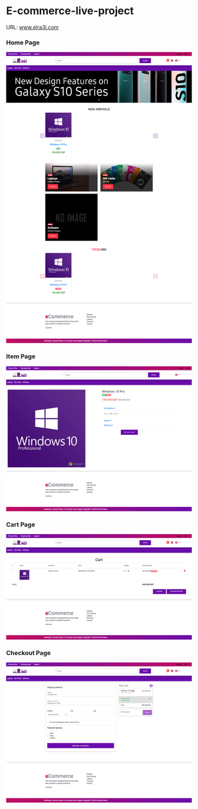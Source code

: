# E-commerce-live-project
URL: www.elra3i.com

### Home Page
![Alt text](/home.png?raw=true "Home Page")


### Item Page
![Alt text](/product.jpg?raw=true "Item Page")


### Cart Page
![Alt text](/cart.png?raw=true "Cart Page")


### Checkout Page
![Alt text](/checkout.png?raw=true "Checkout Page")
